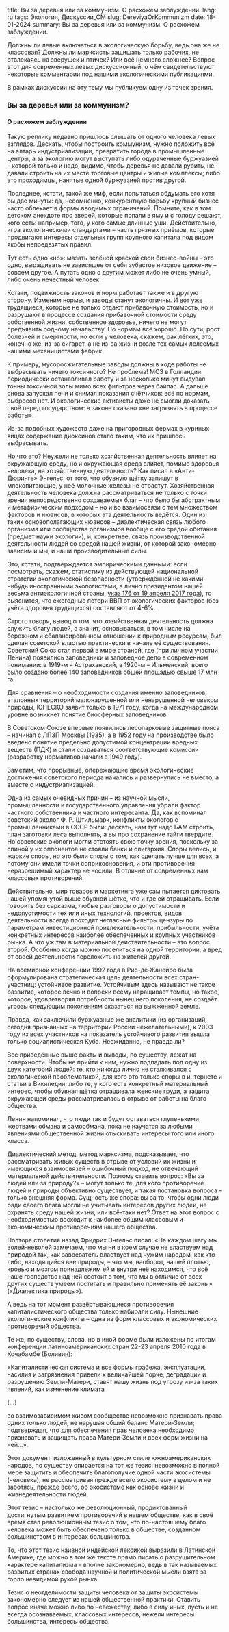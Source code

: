 title: Вы за деревья или за коммунизм.  О расхожем заблуждении.
lang: ru
tags: Экология, Дискуссии_СМ
slug: DereviyaOrKommunizm
date: 18-01-2024
summary: Вы за деревья или за коммунизм. О расхожем заблуждении.

Должны ли левые включаться в экологическую борьбу, ведь она же не классовая? Должны ли марксисты защищать только рабочих, не отвлекаясь на зверушек и птичек? Или всё немного сложнее? Вопрос этот для современных левых дискуссионный, о чём свидетельствуют некоторые комментарии под нашими экологическими публикациями.

В рамках дискуссии на эту тему мы публикуем одну из точек зрения.



### **Вы за деревья или за коммунизм?**

#### **О расхожем заблуждении**



Такую реплику недавно пришлось слышать от одного человека левых взглядов. Дескать, чтобы построить коммунизм, нужно положить всё на алтарь индустриализации, превратить города в промышленные центры, а за экологию могут выступать либо одураченные буржуазией – которой только и надо, видимо, чтобы деревья не давали рубить, не давали строить на их месте торговые центры и жилые комплексы; либо это проходимцы, нанятые одной буржуазией против другой. 

Последнее, кстати, такой же миф, если попытаться обдумать его хотя бы две минуты: да, несомненно, конкурентную борьбу крупный бизнес часто облекает в формы вводимых ограничений. Помните, как в том детском анекдоте про зверей, которые попали в яму и с голоду решают, кого есть: например, того, у кого самые длинные уши. Действительно, игра экологическими стандартами – часть грязных приёмов, которые продвигают интересы отдельных групп крупного капитала под видом якобы непредвзятых правил.

Тут есть одно «но»: мазать зелёной краской свои бизнес-войны – это одно, выращивать не зависящее от себя зубастое низовое движение – совсем другое. А путать одно с другим может либо не очень умный, либо очень нечестный человек.

Кстати, подвижность законов и норм работает также и в другую сторону. Изменим нормы, и заводы станут экологичны. И вот уже трудящиеся, которые не только отдают прибавочную стоимость, но и разрушают в процессе создания прибавочной стоимости среду собственной жизни, собственное здоровье, ничего не могут предъявить родному начальству. По нормам всё хорошо. По сути, рост болезней и смертности, но если у человека, скажем, рак лёгких, это, конечно же, из-за сигарет, а не из-за жизни возле тех самых лелеемых нашими механицистами фабрик.

К примеру, мусоросжигательные заводы должны в ходе работы не выбрасывать ничего токсичного? Не проблема! МСЗ в Голландии периодически останавливал работу и за несколько минут выдувал тонны токсичной золы мимо всех фильтров через байпас. А дальше снова запускал печи и снимал показания счётчиков: всё по нормам, выбросов нет. И экологические активисты даже не смогли доказать своё перед государством: в законе сказано «не загрязнять в процессе работы».

Из-за подобных художеств даже на пригородных фермах в куриных яйцах содержание диоксинов стало таким, что их пришлось выбрасывать.

Но что это? Неужели не только хозяйственная деятельность влияет на окружающую среду, но и окружающая среда влияет, помимо здоровья человека, на хозяйственную деятельность? Как писал в «Анти-Дюринге» Энгельс, от того, что обувную щётку запишут в млекопитающие, у неё молочные железы не отрастут. Хозяйственная деятельность человека должна рассматриваться не только с точки зрения непосредственно создаваемых благ – что было бы абстрактным и метафизическим подходом – но и во взаимосвязи с тем множеством факторов и нюансов, в которых эта деятельность ведётся. Один из таких основополагающих нюансов – диалектическая связь любого организма или сообщества организмов вообще с его средой обитания (предмет науки экологии), и, конкретнее, связь производственной деятельности людей со средой нашей жизни, от которой закономерно зависим и мы, и наши производительные силы.

Это, кстати, подтверждается эмпирическими данными: если посмотреть, скажем, статистику из действующей национальной стратегии экологической безопасности (утверждённой не какими-нибудь иностранными экологистами, а лично президентом нашей весьма антиэкологичной страны, [указ 176 от 19 апреля 2017 года](http://www.kremlin.ru/acts/bank/41879)), то выяснится, что ежегодные потери ВВП от экологических факторов (без учёта здоровья трудящихся) составляют от 4-6%.

Строго говоря, вывод о том, что хозяйственная деятельность должна служить благу людей, а значит, основываться, в том числе на бережном и сбалансированном отношении к природным ресурсам, был сделан советской властью практически в начале её существования. Советский Союз стал первой в мире страной, где (при личном участии Ленина) появились заповедники и заповедное дело в современном понимании: в 1919-м – Астраханский, в 1920-м – Ильменский, всего было создано более 140 заповедников общей площадью свыше 17 млн га.

Для сравнения – о необходимости создания именно заповедников, эталонных территорий малонарушенной или ненарушенной человеком природы, ЮНЕСКО заявит только в 1971 году, когда на международном уровне возникнет понятие биосферных заповедников.

В Советском Союзе впервые появились лесопарковые защитные пояса – начиная с ЛПЗП Москвы (1935), а в 1952 году на производстве было введено понятие предельно допустимой концентрации вредных веществ (ПДК) и стали создаваться соответствующие комиссии (разработку нормативов начали в 1949 году).

Заметим, что прорывные, опережающие время экологические достижения советского периода начались и развернулись не вместо, а вместе с индустриализацией.

Одна из самых очевидных причин – из научной мысли, промышленности и государственного управления убрали фактор частного собственника и частного интересанта. Да, как вспоминал советский эколог Ф. Р. Штильмарк, конфликты экологов с промышленниками в СССР были: дескать, нам тут надо БАМ строить, план заготовки леса выполнять, а вы про сохранение тайги твердите. Но советские экологи могли отстоять свою точку зрения, поскольку за спиной у их оппонентов не стояли банки и олигархия. Споры велись, и жаркие споры, но это были споры о том, как сделать лучше для всех, а потому они имели точки соприкосновения, и эти противоречия неразрешимый характер не носили. В отличие от современных нам классовых противоречий. 

Действительно, мир товаров и маркетинга уже сам пытается диктовать нашей упомянутой выше обувной щётке, что и где ей отращивать. Если говорить без сарказма, любые разговоры о допустимости и недопустимости тех или иных технологий, проектов, видов деятельности всегда проходят негласные фильтры цензуры по параметрам инвестиционной привлекательности, прибыльности, учёта конкретных интересов наиболее обеспеченных и крупных участников рынка. А что уж там в материальной действительности – это вопрос второй. Особенно когда можно поселиться на одной территории, а вред от своей деятельности переложить на жителей другой.

На всемирной конференции 1992 года в Рио-де-Жанейро была сформулирована стратегическая цель деятельности всех стран-участниц: устойчивое развитие. Устойчивым здесь называют не такое развитие, которое вечно и вопреки всему наращивает темпы, но такое, которое, удовлетворяя потребности нынешнего поколения, не создаёт угрозы следующим поколениям оказаться на выжженной земле.

Правда, как заключили буржуазные же аналитики (из организаций, сегодня признанных на территории России нежелательными), к 2003 году из всех участников на показатель устойчивого развития вышла только социалистическая Куба. Неожиданно, не правда ли?

Все приведённые выше факты и выводы, по существу, лежат на поверхности. Чтобы не прийти к ним, нужно подпадать под одну из двух категорий людей: те, кто никогда лично не сталкивался с экологической проблематикой, для кого это только споры в интернете и статьи в Википедии; либо те, у кого есть конкретный материальный интерес, чтобы обувная щётка отращивала женские груди, а защита окружающей среды рассматривалась в отрыве от работы на благо общества.

Ленин напоминал, что люди так и будут оставаться глупенькими жертвами обмана и самообмана, пока не научатся за любыми явлениями общественной жизни отыскивать интересы того или иного класса.

Диалектический метод, метод марксизма, подсказывает, что рассматривать живых существ в отрыве от условий их жизни и имеющихся взаимосвязей – ошибочный подход, не отвечающий материальной действительности. Поэтому ставить вопрос: «Вы за людей или за природу?» – могут только те, для кого противоречие людей и природы объективно существует, и такая постановка вопроса – только внешняя форма. Сущность же спора: вы за то, чтобы одни люди ради своего блага могли не учитывать интересов других людей, не охранять среду нашей жизни, или всё-таки нет? Ответ на этот вопрос с необходимостью восходит к наиболее общим классовым и экономическим противоречиям нашего общества.

Полтора столетия назад Фридрих Энгельс писал: «На каждом шагу мы волей-неволей замечаем, что мы ни в коем случае не властвуем над природой так, как завоеватель властвует над чужим народом, как кто-либо, находящийся вне природы, – что мы, наоборот, нашей плотью, кровью и мозгом принадлежим ей и внутри неё находимся, что всё наше господство над ней состоит в том, что мы в отличие от всех других существ умеем постигать и правильно применять её законы» («Диалектика природы»).

А ведь на тот момент развёртывающиеся противоречия капиталистического общества только набирали силу. Нынешние экологические конфликты – одна из форм классовых и экономических противоречий общества.

Те же, по существу, слова, но в иной форме были изложены по итогам конференции латиноамериканских стран 22-23 апреля 2010 года в Кочабамбе (Боливия):

«Капиталистическая система и все формы грабежа, эксплуатации, насилия и загрязнения привели к величайшей порче, деградации и разрушению Земли-Матери, ставят нашу жизнь под угрозу из-за таких явлений, как изменение климата

(…)

во взаимозависимом живом сообществе невозможно признавать права одних только людей, не нарушая общий баланс Матери-Земли; подтверждая, что для обеспечения прав человека необходимо признавать и защищать права Матери-Земли и всех форм жизни на ней...».

Этот документ, изложенный в культурном стиле южноамериканских народов, по существу опирается на тот же тезис: невозможно в полной мере защитить и обеспечить благополучие одной части экосистемы (человека), не рассматривая прежде всего экосистему в целом и не заботясь, прежде всего, об экосистеме как основе жизни и жизнедеятельности людей.

Этот тезис – настолько же революционный, продиктованный достигнутым развитием противоречий в нашем обществе, как в своё время стал революционным тезис о том, что по-настоящему благо человека может быть обеспечено только в обществе, созданном большинством в интересах большинства.

То, что этот тезис наивной индейской лексикой выразили в Латинской Америке, где можно в том же тексте прямо писать о разрушительном характере капитализма – вполне закономерно, ведь в так называемых развитых странах свобода научной и политической мысли взята за горло невидимой рукой рынка.

Тезис о неотделимости защиты человека от защиты экосистемы закономерно следует из нашей общественной практики. Ставить вопрос иначе можно либо по невежеству, либо в силу иных, пусть и не всегда осознаваемых, классовых интересов, нежели интересы большинства, интересы общества.